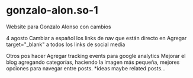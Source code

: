 gonzalo-alon.so-1
=================

Website para Gonzalo Alonso con cambios

4 agosto
Cambiar a español los links de nav que están directo en 
Agregar target="_blank" a todos los links de social media

Otros pos hacer
Agregar tracking events para google analytics
Mejorar el blog agregando categorías, haciendo la imagen más pequeña, mejores opciones para navegar entre posts. 
*ideas maybe related posts...

